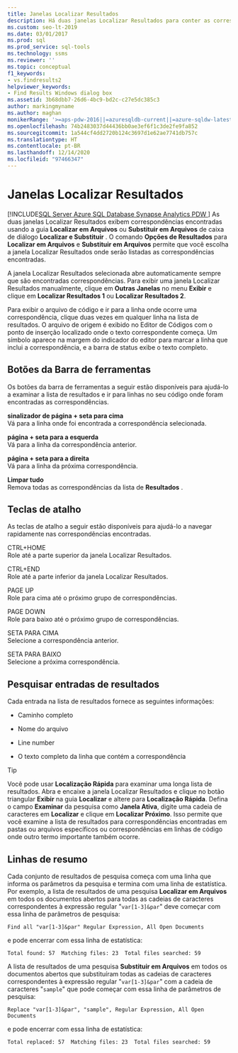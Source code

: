 ```yaml
---
title: Janelas Localizar Resultados
description: Há duas janelas Localizar Resultados para conter as correspondências encontradas pelas operações Localizar nos Arquivos e Substituir nos Arquivos. Saiba como exibir essas janelas e como exibir o arquivo de código e a linha relevantes a uma correspondência.
ms.custom: seo-lt-2019
ms.date: 03/01/2017
ms.prod: sql
ms.prod_service: sql-tools
ms.technology: ssms
ms.reviewer: ''
ms.topic: conceptual
f1_keywords:
- vs.findresults2
helpviewer_keywords:
- Find Results Windows dialog box
ms.assetid: 3b68dbb7-26d6-4bc9-bd2c-c27e5dc385c3
author: markingmyname
ms.author: maghan
monikerRange: '>=aps-pdw-2016||=azuresqldb-current||=azure-sqldw-latest||>=sql-server-2016||>=sql-server-linux-2017||=azuresqldb-mi-current'
ms.openlocfilehash: 74b2483037d44436bb0ae3ef6f1c3de2fe9fa852
ms.sourcegitcommit: 1a544cf4dd2720b124c3697d1e62ae7741db757c
ms.translationtype: HT
ms.contentlocale: pt-BR
ms.lasthandoff: 12/14/2020
ms.locfileid: "97466347"
---
```

# <a name="find-results-windows"></a>Janelas Localizar Resultados
[!INCLUDE[SQL Server Azure SQL Database Synapse Analytics PDW ](../../includes/applies-to-version/sql-asdb-asdbmi-asa-pdw.md)]
  As duas janelas Localizar Resultados exibem correspondências encontradas usando a guia **Localizar em Arquivos** ou **Substituir em Arquivos** de caixa de diálogo **Localizar e Substituir** . O comando **Opções de Resultados** para **Localizar em Arquivos** e **Substituir em Arquivos** permite que você escolha a janela Localizar Resultados onde serão listadas as correspondências encontradas.  
  
 A janela Localizar Resultados selecionada abre automaticamente sempre que são encontradas correspondências. Para exibir uma janela Localizar Resultados manualmente, clique em **Outras Janelas** no menu **Exibir** e clique em **Localizar Resultados 1** ou **Localizar Resultados 2**.  
  
 Para exibir o arquivo de código e ir para a linha onde ocorre uma correspondência, clique duas vezes em qualquer linha na lista de resultados. O arquivo de origem é exibido no Editor de Códigos com o ponto de inserção localizado onde o texto correspondente começa. Um símbolo aparece na margem do indicador do editor para marcar a linha que inclui a correspondência, e a barra de status exibe o texto completo.  
  
## <a name="toolbar-buttons"></a>Botões da Barra de ferramentas  
 Os botões da barra de ferramentas a seguir estão disponíveis para ajudá-lo a examinar a lista de resultados e ir para linhas no seu código onde foram encontradas as correspondências.  
  
 **sinalizador de página + seta para cima**  
 Vá para a linha onde foi encontrada a correspondência selecionada.  
  
 **página + seta para a esquerda**  
 Vá para a linha da correspondência anterior.  
  
 **página + seta para a direita**  
 Vá para a linha da próxima correspondência.  
  
 **Limpar tudo**  
 Remova todas as correspondências da lista de **Resultados** .  
  
## <a name="shortcut-keys"></a>Teclas de atalho  
 As teclas de atalho a seguir estão disponíveis para ajudá-lo a navegar rapidamente nas correspondências encontradas.  
  
 CTRL+HOME  
 Role até a parte superior da janela Localizar Resultados.  
  
 CTRL+END  
 Role até a parte inferior da janela Localizar Resultados.  
  
 PAGE UP  
 Role para cima até o próximo grupo de correspondências.  
  
 PAGE DOWN  
 Role para baixo até o próximo grupo de correspondências.  
  
 SETA PARA CIMA  
 Selecione a correspondência anterior.  
  
 SETA PARA BAIXO  
 Selecione a próxima correspondência.  
  
## <a name="search-result-entries"></a>Pesquisar entradas de resultados  
 Cada entrada na lista de resultados fornece as seguintes informações:  
  
-   Caminho completo  
  
-   Nome do arquivo  
  
-   Line number  
  
-   O texto completo da linha que contém a correspondência  
  
> [!TIP]  
>  Você pode usar **Localização Rápida** para examinar uma longa lista de resultados. Abra e encaixe a janela Localizar Resultados e clique no botão triangular **Exibir** na guia **Localizar** e altere para **Localização Rápida**. Defina o campo **Examinar** da pesquisa como **Janela Ativa**, digite uma cadeia de caracteres em **Localizar** e clique em **Localizar Próximo**. Isso permite que você examine a lista de resultados para correspondências encontradas em pastas ou arquivos específicos ou correspondências em linhas de código onde outro termo importante também ocorre.  
  
## <a name="summary-lines"></a>Linhas de resumo  
 Cada conjunto de resultados de pesquisa começa com uma linha que informa os parâmetros da pesquisa e termina com uma linha de estatística. Por exemplo, a lista de resultados de uma pesquisa **Localizar em Arquivos** em todos os documentos abertos para todas as cadeias de caracteres correspondentes à expressão regular "`var[1-3]&par`" deve começar com essa linha de parâmetros de pesquisa:  
  
 `Find all "var[1-3]&par" Regular Expression, All Open Documents`  
  
 e pode encerrar com essa linha de estatística:  
  
 `Total found: 57  Matching files: 23  Total files searched: 59`  
  
 A lista de resultados de uma pesquisa **Substituir em Arquivos** em todos os documentos abertos que substituíram todas as cadeias de caracteres correspondentes à expressão regular "`var[1-3]&par`" com a cadeia de caracteres "`sample`" que pode começar com essa linha de parâmetros de pesquisa:  
  
 `Replace "var[1-3]&par", "sample", Regular Expression, All Open Documents`  
  
 e pode encerrar com essa linha de estatística:  
  
 `Total replaced: 57  Matching files: 23  Total files searched: 59`  
